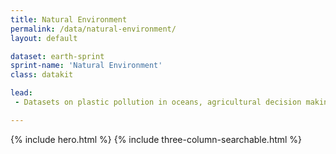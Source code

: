 ```yaml
---
title: Natural Environment
permalink: /data/natural-environment/
layout: default

dataset: earth-sprint
sprint-name: 'Natural Environment'
class: datakit

lead:
 - Datasets on plastic pollution in oceans, agricultural decision making, transportation emissions, and recycling.

---
```

{% include hero.html %}
{% include three-column-searchable.html %}
